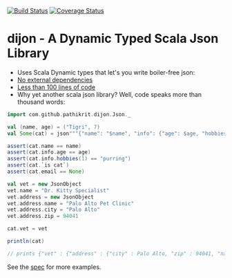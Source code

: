 [![Build Status](https://travis-ci.org/pathikrit/dijon.png)](http://travis-ci.org/pathikrit/dijon) [![Coverage Status](https://coveralls.io/repos/pathikrit/dijon/badge.png)](https://coveralls.io/r/pathikrit/dijon)

dijon - A Dynamic Typed Scala Json Library
=====
* Uses Scala Dynamic types that let's you write boiler-free json:
* [No external dependencies](build.sbt)
* [Less than 100 lines of code](src/main/scala/com/github/pathikrit/dijon/Json.scala)
* Why yet another scala json library? Well, code speaks more than thousand words:

```scala
import com.github.pathikrit.dijon.Json._

val (name, age) = ("Tigri", 7)
val Some(cat) = json"""{"name": "$name", "info": {"age": $age, "hobbies": ["eating", "purring"]}, "is cat": true}"""

assert(cat.name == name)
assert(cat.info.age == age)
assert(cat.info.hobbies(1) == "purring")
assert(cat.`is cat`)
assert(cat.email == None)

val vet = new JsonObject
vet.name = "Dr. Kitty Specialist"
vet.address = new JsonObject
vet.address.name = "Palo Alto Pet Clinic"
vet.address.city = "Palo Alto"
vet.address.zip = 94041

cat.vet = vet

println(cat)

// prints {"vet" : {"address" : {"city" : Palo Alto, "zip" : 94041, "name" : Palo Alto Pet Clinic}, "name" : Dr. Kitty Specialist}, "is cat" : true, "name" : Tigri, "info" : {"hobbies" : ["eating", "purring"], "age" : 7.0}}

```

See the [spec](src/test/scala/com/github/pathikrit/dijon) for more examples.
